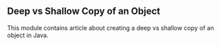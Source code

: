 ## Deep vs Shallow Copy of an Object

This module contains article about creating a deep vs shallow copy of an object in Java.
